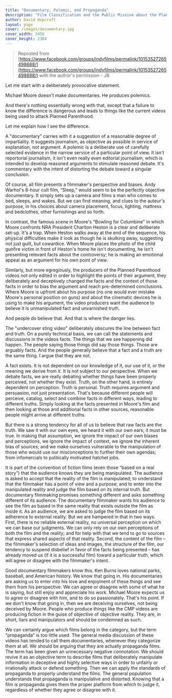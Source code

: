 ```yaml
---
title: "Documentary, Polemic, and Propaganda"
description: "Film Classification and the Public Missive about the Planned Parenthood Videos"
author: David Hopcroft
layout: page
cover: /images/documentary.jpg
cover_width: 3456
cover_height: 2304
---
```


> Reposted from [https://www.facebook.com/groups/indyfilms/permalink/10153527265498688/](https://www.facebook.com/groups/indyfilms/permalink/10153527265498688/) with the author's permission - JB

Let me start with a deliberately provocative statement.

Michael Moore doesn't make documentaries. He produces polemics.

And there's nothing essentially wrong with that, except that a failure to know the difference is dangerous and leads to things like the current videos being used to attack Planned Parenthood.

Let me explain how I see the difference.

A "documentary” carries with it a suggestion of a reasonable degree of impartiality. It suggests journalism, as objective as possible in service of explanation, not argument. A polemic is a deliberate use of carefully selected evidence in the narrow service of a particular point of view. It isn't reportorial journalism, it isn't even really even editorial journalism, which is intended to develop reasoned arguments to stimulate reasoned debate. It's commentary with the intent of distorting the debate toward a singular conclusion.

Of course, all film presents a filmmaker's perspective and biases. Andy Warhol's 8-hour cult film, “Sleep,” would seem to be the perfectly objective documentary. It simply sets up a camera and films a man who comes to bed, sleeps, and wakes. But we can find meaning, and clues to the auteur's purpose, in his choices about camera placement, focus, lighting, mattress and bedclothes, other furnishings and so forth.

In contrast, the famous scene in Moore's "Bowling for Columbine" in which Moore confronts NRA President Charlton Heston is a clear and deliberate set-up. It's a trap. When Heston walks away at the end of the sequence, his physical difficulties make it look as though he is skulking away, suggesting not just guilt, but cowardice. When Moore places the photo of the child gunfire victim in front of Heston's home he isn't documenting, he isn't presenting relevant facts about the controversy; he is making an emotional appeal as an argument for his own point of view.

Similarly, but more egregiously, the producers of the Planned Parenthood videos not only edited in order to highlight the points of their argument, they deliberately and deceptively changed the facts and the context of those facts in order to bias the argument and reach pre-determined conclusions. Where Moore is upfront about his purpose (no one would ever mistake Moore's personal position on guns) and about the cinematic devices he is using to make his argument, the video producers want the audience to believe it is unmanipulated fact and unvarnished truth.

And people do believe that. And that is where the danger lies.

The "undercover sting video" deliberately obscures the line between fact and truth. On a purely technical basis, we can call the statements and discussions in the videos facts. The things that we see happening did happen. The people saying those things did say those things. Those are arguably facts. And the people generally believe that a fact and a truth are the same thing. I argue that they are not.

A fact exists. It is not dependent on our knowledge of it, our use of it, or the meaning we derive from it. It is not subject to our perspective. When we debate facts, we are really debating whether things have been properly perceived, not whether they exist. Truth, on the other hand, is entirely dependent on perception. Truth is personal. Truth requires argument and persuasion, not just presentation. That's because different people will perceive, catalog, select and combine facts in different ways, leading to different truths. Simply looking at the facts presented in Moore's film and then looking at those and additional facts in other sources, reasonable people might arrive at different truths.

But there is a strong tendency for all of us to believe that raw facts are the truth. We saw it with our own eyes, we heard it with our own ears; it must be true. In making that assumption, we ignore the impact of our own biases and perceptions, we ignore the impact of context, we ignore the inherent bias of sources; and we make ourselves vulnerable to the manipulation of those who would use our misconceptions to further their own agendas; from infomercials to politically motivated hatchet jobs.


It is part of the convention of fiction films (even those “based on a real story”) that the audience knows they are being manipulated. The audience is asked to accept that the reality of the film is manipulated; to understand that the filmmaker has a point of view and a purpose; and to enter into the manipulated reality and judge the film based on its internal truth. But documentary filmmaking promises something different and asks something different of its audience. The documentary filmmaker wants his audience to see the film as based in the same reality that exists outside the film as inside it. As an audience, we are asked to judge the film based on its adherence to external reality. But we are hampered in that in two ways. First, there is no reliable external reality, no universal perception on which we can base our judgments. We can only rely on our own perceptions of both the film and the reality; and for help with that we tend to go to sources that express shared aspects of that reality. Second, the content of the film – the filmmaker's selection of ideas and images, the structure of the film, our tendency to suspend disbelief in favor of the facts being presented – has already moved us (if it is a successful film) toward a particular truth, which will agree or disagree with the filmmaker's intent.

Good documentary filmmakers know this. Ken Burns loves national parks, baseball, and American history. We know that going in. His documentaries are asking us to enter into his love and enjoyment of these things and see them from his perspective. We can agree or disagree with some of what he is saying, but still enjoy and appreciate his work. Michael Moore expects us to agree or disagree with him, and to do so passionately. That's his point. If we don't know that going in, then we are deceiving ourselves, not being deceived by Moore. People who produce things like the CMP videos are producing fiction in the guise of objective of objective reality. They are, in short, liars and manipulators and should be condemned as such.

We can certainly argue which films belong in the category, but the term “propaganda” is too little used. The general media discussion of these videos has tended to call them documentaries, whenever they categorize them at all. We should be arguing that they are actually propaganda films. The term has been given an unnecessary negative connotation. We should revive it as an objective term to describe films that deliberately manipulate information in deceptive and highly selective ways in order to unfairly or irrationally attack or defend something. Then we can apply the standards of propaganda to properly understand the films. The general population understands that propaganda is manipulative and distorted. Knowing that a film is propaganda gives them the proper platform from which to judge it, regardless of whether they agree or disagree with it.

